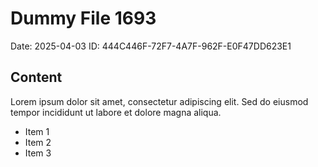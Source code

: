 # Dummy File 1693

Date: 2025-04-03
ID: 444C446F-72F7-4A7F-962F-E0F47DD623E1

## Content

Lorem ipsum dolor sit amet, consectetur adipiscing elit.
Sed do eiusmod tempor incididunt ut labore et dolore magna aliqua.

* Item 1
* Item 2
* Item 3

